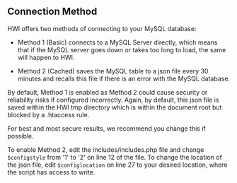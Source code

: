## Connection Method

HWI offers two methods of connecting to your MySQL database:

* Method 1 (Basic) connects to a MySQL Server directly, which means that if the MySQL server goes down or takes too long to load, the same will happen to HWI.

* Method 2 (Cached) saves the MySQL table to a json file every 30 minutes and recalls this file if there is an error with the MySQL database.

By default, Method 1 is enabled as Method 2 could cause security or reliability risks if configured incorrectly. Again, by default, this json file is saved within the HWI tmp directory which is within the document root but blocked by a .htaccess rule.

For best and most secure results, we recommend you change this if possible.

To enable Method 2, edit the includes/includes.php file and change `$configstyle` from '1' to '2' on line 12 of the file.
To change the location of the json file, edit `$configlocation` on line 27 to your desired location, where the script has access to write.